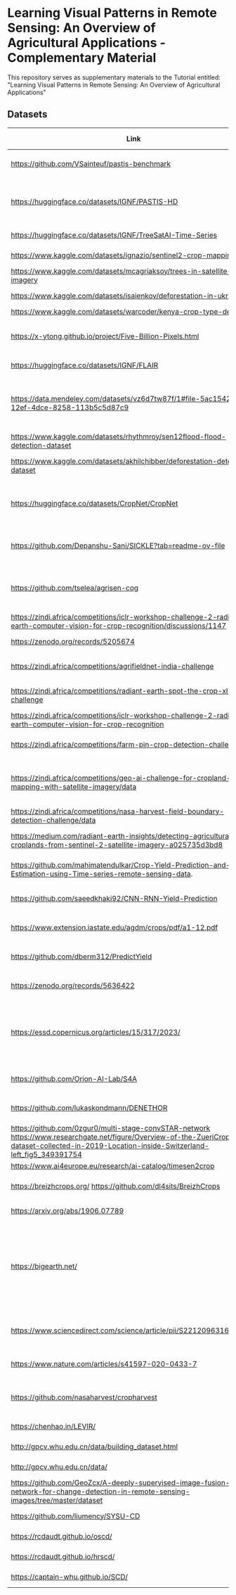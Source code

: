 # Learning Visual Patterns in Remote Sensing: An Overview of Agricultural Applications - Complementary Material

This repository serves as supplementary materials to the Tutorial entitled: "Learning Visual Patterns in Remote Sensing: An Overview of Agricultural Applications"

## Datasets


| Link                                                                                                                                                                                           | Application                                         | Satellite                                                     | Time series | Region                                                                                           |
|------------------------------------------------------------------------------------------------------------------------------------------------------------------------------------------------|-----------------------------------------------------|---------------------------------------------------------------|-------------|--------------------------------------------------------------------------------------------------|
| https://github.com/VSainteuf/pastis-benchmark                                                                                                                                                  | Crop Mapping, Parcel segmentation                   | Sentinel 1 + Sentinel 2                                       | Y           | French                                                                                           |
| https://huggingface.co/datasets/IGNF/PASTIS-HD                                                                                                                                                 | Crop Mapping, Parcel segmentation, Super resolution | Sentinel 1 + Sentinel 2, SPOT VHR                             | Y           | French                                                                                           |
| https://huggingface.co/datasets/IGNF/TreeSatAI-Time-Series                                                                                                                                     | Crop Mapping (trees)                                | Sentinel 1 + Sentinel 2                                       | Y           | Germany                                                                                          |
| https://www.kaggle.com/datasets/ignazio/sentinel2-crop-mapping                                                                                                                                 | Crop Mapping                                        | Sentinel 2                                                    | Y           | Regine Lombardia.                                                                                |
| https://www.kaggle.com/datasets/mcagriaksoy/trees-in-satellite-imagery                                                                                                                         | Crop Mapping (trees)                                | Sentinel 2                                                    | N           | Europe                                                                                           |
| https://www.kaggle.com/datasets/isaienkov/deforestation-in-ukraine                                                                                                                             | Change Detection                                    | Sentinel 2                                                    | N           | Ukraine                                                                                          |
| https://www.kaggle.com/datasets/warcoder/kenya-crop-type-detection                                                                                                                             | Crop Mapping                                        | Sentinel 2                                                    | N           | Kenya                                                                                            |
| https://x-ytong.github.io/project/Five-Billion-Pixels.html                                                                                                                                     | LULC                                                | VHR Gaiofen-2                                                 | N           | China, Vietnam, Japan, France                                                                    |
| https://huggingface.co/datasets/IGNF/FLAIR                                                                                                                                                     | LULC                                                | Aerial + Sentinel 2                                           | N           | French                                                                                           |
| https://data.mendeley.com/datasets/vz6d7tw87f/1#file-5ac1542b-12ef-4dce-8258-113b5c5d87c9                                                                                                      | Crop Mapping                                        | Geometrias + Meses (usou Sentinel 2 + Modis para classificar) | Y           | Brazil, Bahia                                                                                    |
| https://www.kaggle.com/datasets/rhythmroy/sen12flood-flood-detection-dataset                                                                                                                   | Flooding                                            | Sentinel 1 + Sentinel 2                                       | Y           | worldwide                                                                                        |
| https://www.kaggle.com/datasets/akhilchibber/deforestation-detection-dataset                                                                                                                   | LULC                                                | Sentinel 1 + Sentinel 2                                       | N           | Brazil, Amazon Rain Forest                                                                       |
| https://huggingface.co/datasets/CropNet/CropNet                                                                                                                                                | Crop Yielding                                       | Sentinel 2 + dados climáticos + yielding dos USA              | Y           | USA                                                                                              |
| https://github.com/Depanshu-Sani/SICKLE?tab=readme-ov-file                                                                                                                                     | Crop yielding/Crop mapping/Parcel Segmentation      | Landsat 8 (com Termal) + Sentinel 1 + 2                       | Y           | India                                                                                            |
| https://github.com/tselea/agrisen-cog                                                                                                                                                          | Crop mapping, Parcel Segmentation                   | Sentinel 2                                                    | Y           | Austria, Belgium, Catalonia, Denmark, Netherlands                                                |
| https://zindi.africa/competitions/iclr-workshop-challenge-2-radiant-earth-computer-vision-for-crop-recognition/discussions/1147                                                                | Crop mapping                                        | Sentinel 2                                                    | N           | Kenya                                                                                            |
| https://zenodo.org/records/5205674                                                                                                                                                             | LULC (Surface Water)                                | Sentinel 2                                                    | N           | worldwide                                                                                        |
| https://zindi.africa/competitions/agrifieldnet-india-challenge                                                                                                                                 | Crop mapping, Parcel Segmentation                   | Sentinel 2                                                    | Y           | India                                                                                            |
| https://zindi.africa/competitions/radiant-earth-spot-the-crop-xl-challenge                                                                                                                     | Crop mapping, Parcel Segmentation                   | Sentinel 2                                                    | Y           | South Africa                                                                                     |
| https://zindi.africa/competitions/iclr-workshop-challenge-2-radiant-earth-computer-vision-for-crop-recognition                                                                                 | LULC (Crop)                                         | Sentinel 2                                                    | N           | Kenya                                                                                            |
| https://zindi.africa/competitions/farm-pin-crop-detection-challenge                                                                                                                            | Crop mapping, Parcel Segmentation                   | Sentinel 2                                                    | Y           | South Africa                                                                                     |
| https://zindi.africa/competitions/geo-ai-challenge-for-cropland-mapping-with-satellite-imagery/data                                                                                            | Crop mapping, Parcel Segmentation                   | Só geometrias (usa o satélite que quiser)                     | N           | Afghanistan, Iran, Sudan                                                                         |
| https://zindi.africa/competitions/nasa-harvest-field-boundary-detection-challenge/data                                                                                                         | Parcel Segmentation                                 | Planet                                                        | Y           | Rwanda                                                                                           |
| https://medium.com/radiant-earth-insights/detecting-agricultural-croplands-from-sentinel-2-satellite-imagery-a025735d3bd8                                                                      | Crop Mapping, Parcel segmentation                   | Sentinel 2                                                    | Y           | South Africa                                                                                     |
| https://github.com/mahimatendulkar/Crop-Yield-Prediction-and-Estimation-using-Time-series-remote-sensing-data.                                                                                 | Crop Yielding                                       | County level (satellite independent)                          | Y           | USA                                                                                              |
| https://github.com/saeedkhaki92/CNN-RNN-Yield-Prediction                                                                                                                                       | Crop Yielding                                       | County level (satellite independent)                          | Y           | USA                                                                                              |
| https://www.extension.iastate.edu/agdm/crops/pdf/a1-12.pdf                                                                                                                                     | Crop Yielding                                       | County level (satellite independent)                          | Y           | USA, Iowa                                                                                        |
| https://github.com/dberm312/PredictYield                                                                                                                                                       | Crop Yielding                                       | County level (satellite independent)                          | Y           | USA, Iowa                                                                                        |
| https://zenodo.org/records/5636422                                                                                                                                                             | Crop Mapping                                        | Sentinel 2                                                    | Y           | Austria, Denmark, France                                                                         |
| https://essd.copernicus.org/articles/15/317/2023/                                                                                                                                              | Parcel Segmentation                                 | Sentinel 2 + Aerial                                           | Y           | Austria, Catalonia, France, Luxembourg, Netherlands, Slovenia, Sweden                            |
| https://github.com/Orion-AI-Lab/S4A                                                                                                                                                            | Crop Mapping, Parcel segmentation                   | Sentinel 2                                                    | Y           | Catalonia, France                                                                                |
| https://github.com/lukaskondmann/DENETHOR                                                                                                                                                      | Crop Mapping, Parcel segmentation                   | Sentinel 1 + Sentinel 2, Planet                               | Y           | Germany                                                                                          |
| https://github.com/0zgur0/multi-stage-convSTAR-network https://www.researchgate.net/figure/Overview-of-the-ZueriCrop-dataset-collected-in-2019-Location-inside-Switzerland-left_fig5_349391754 | Crop Mapping, Parcel segmentation                   | Sentinel 2                                                    | N           | Switzerland                                                                                      |
| https://www.ai4europe.eu/research/ai-catalog/timesen2crop                                                                                                                                      | LULC                                                | Sentinel 2                                                    | Y           | Austria                                                                                          |
| https://breizhcrops.org/ https://github.com/dl4sits/BreizhCrops                                                                                                                                | Crop Mapping, Parcel segmentation                   | Sentinel 2                                                    | Y           | Brittany                                                                                         |
| https://arxiv.org/abs/1906.07789                                                                                                                                                               | LULC                                                | Sentinel 1 + Sentinel 2                                       | N           | Worldwide                                                                                        |
| https://bigearth.net/                                                                                                                                                                          | LULC                                                | Sentinel 1 + Sentinel 2                                       | N           | Austria, Belgium, Finland, Ireland, Kosovo, Lithuania, Luxembourg, Portugal, Serbia, Switzerland |
| https://www.sciencedirect.com/science/article/pii/S221209631630095X                                                                                                                            | Crop Yielding                                       | Weather +  Soil moisture + soil temperature                   | Y           | USA Corn Belt                                                                                    |
| https://www.nature.com/articles/s41597-020-0433-7                                                                                                                                              | Crop Yielding                                       | County level (satellite independent)                          | Y           | Worldwide                                                                                        |
| https://github.com/nasaharvest/cropharvest                                                                                                                                                     | Crop Mapping                                        | Sentinel 1 + Sentinel 2, ERA5, SRTM Elevation                 | Y           | Worldwide                                                                                        |
| https://chenhao.in/LEVIR/                                                                                                                                                                      | Change Detection                                    | Google Earth Mosaics                                          | N           | USA                                                                                              |
| http://gpcv.whu.edu.cn/data/building_dataset.html                                                                                                                                              | Change Detection                                    | Aerial                                                        | N           | China                                                                                            |
| http://gpcv.whu.edu.cn/data/                                                                                                                                                                   | Change Detection                                    | 3D Aerial                                                     | N           | China                                                                                            |
| https://github.com/GeoZcx/A-deeply-supervised-image-fusion-network-for-change-detection-in-remote-sensing-images/tree/master/dataset                                                           | Change Detection                                    | Google Earth Mosaics                                          | N           | China                                                                                            |
| https://github.com/liumency/SYSU-CD                                                                                                                                                            | Change Detection                                    | Aerial                                                        | N           | China                                                                                            |
| https://rcdaudt.github.io/oscd/                                                                                                                                                                | Change Detection                                    | Aerial                                                        | N           | Worldwide                                                                                        |
| https://rcdaudt.github.io/hrscd/                                                                                                                                                               | Change Detection                                    | Sentinel 2                                                    | N           | France                                                                                           |
| https://captain-whu.github.io/SCD/                                                                                                                                                             | Change Detection                                    | Aerial                                                        | N           | China                                                                                            |